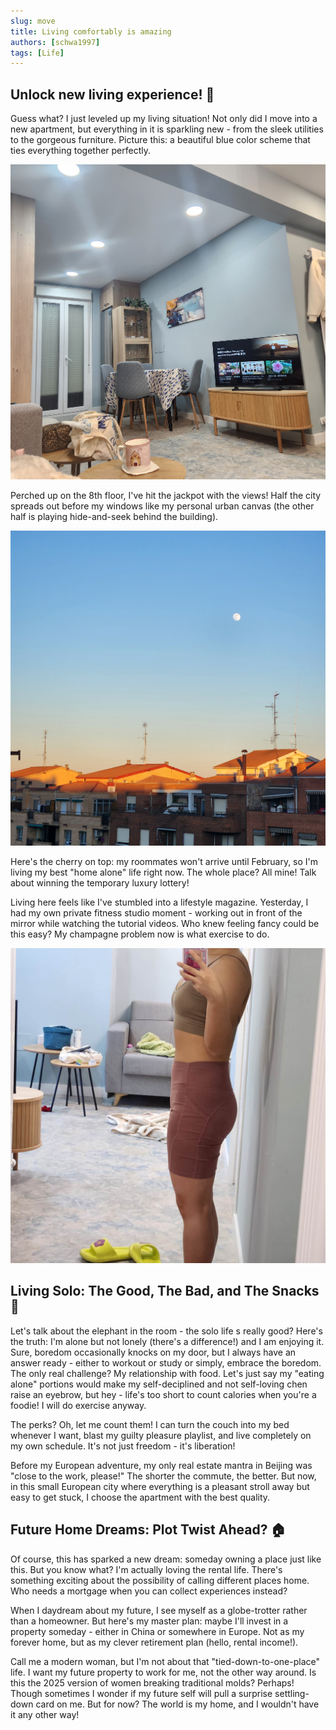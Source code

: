 ```yaml
---
slug: move
title: Living comfortably is amazing
authors: [schwa1997]
tags: [Life]
---
```


## Unlock new living experience! 🎉

Guess what? I just leveled up my living situation! Not only did I move into a new apartment, but everything in it is sparkling new - from the sleek utilities to the gorgeous furniture. Picture this: a beautiful blue color scheme that ties everything together perfectly.

![livingroom](5bf97ad3094d78c64dc4708eb609255.jpg)

Perched up on the 8th floor, I've hit the jackpot with the views! Half the city spreads out before my windows like my personal urban canvas (the other half is playing hide-and-seek behind the building).

![view](5b1abf946ed261bfb29194d6b775601.jpg)

Here's the cherry on top: my roommates won't arrive until February, so I'm living my best "home alone" life right now. The whole place? All mine! Talk about winning the temporary luxury lottery!

Living here feels like I've stumbled into a lifestyle magazine. Yesterday, I had my own private fitness studio moment - working out in front of the mirror while watching the tutorial videos. Who knew feeling fancy could be this easy? My champagne problem now is what exercise to do.

![workout](3af30930d893b9684bb04e9b9fe0c63.jpg)

## Living Solo: The Good, The Bad, and The Snacks 🍕

Let's talk about the elephant in the room - the solo life s really good? Here's the truth: I'm alone but not lonely (there's a difference!) and I am enjoying it. Sure, boredom occasionally knocks on my door, but I always have an answer ready - either to workout or study or simply, embrace the boredom. The only real challenge? My relationship with food. Let's just say my "eating alone" portions would make my self-deciplined and not self-loving chen raise an eyebrow, but hey - life's too short to count calories when you're a foodie! I will do exercise anyway.

The perks? Oh, let me count them! I can turn the couch into my bed whenever I want, blast my guilty pleasure playlist, and live completely on my own schedule. It's not just freedom - it's liberation!

Before my European adventure, my only real estate mantra in Beijing was "close to the work, please!" The shorter the commute, the better. But now, in this small European city where everything is a pleasant stroll away but easy to get stuck, I choose the apartment with the best quality.

## Future Home Dreams: Plot Twist Ahead? 🏠

Of course, this has sparked a new dream: someday owning a place just like this. But you know what? I'm actually loving the rental life. There's something exciting about the possibility of calling different places home. Who needs a mortgage when you can collect experiences instead?

When I daydream about my future, I see myself as a globe-trotter rather than a homeowner. But here's my master plan: maybe I'll invest in a property someday - either in China or somewhere in Europe. Not as my forever home, but as my clever retirement plan (hello, rental income!).

Call me a modern woman, but I'm not about that "tied-down-to-one-place" life. I want my future property to work for me, not the other way around. Is this the 2025 version of women breaking traditional molds? Perhaps! Though sometimes I wonder if my future self will pull a surprise settling-down card on me. But for now? The world is my home, and I wouldn't have it any other way!
